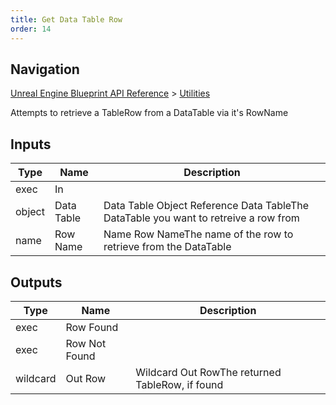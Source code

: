 ```yaml
---
title: Get Data Table Row
order: 14
---
```

## Navigation

[Unreal Engine Blueprint API Reference](https://dev.epicgames.com/documentation/en-us/unreal-engine/BlueprintAPI) > [Utilities](https://dev.epicgames.com/documentation/en-us/unreal-engine/BlueprintAPI/Utilities)

Attempts to retrieve a TableRow from a DataTable via it's RowName

## Inputs

| Type | Name | Description |
| --- | --- | --- |
| exec | In |  |
| object | Data Table | Data Table Object Reference Data TableThe DataTable you want to retreive a row from |
| name | Row Name | Name Row NameThe name of the row to retrieve from the DataTable |

## Outputs

| Type | Name | Description |
| --- | --- | --- |
| exec | Row Found |  |
| exec | Row Not Found |  |
| wildcard | Out Row | Wildcard Out RowThe returned TableRow, if found |

